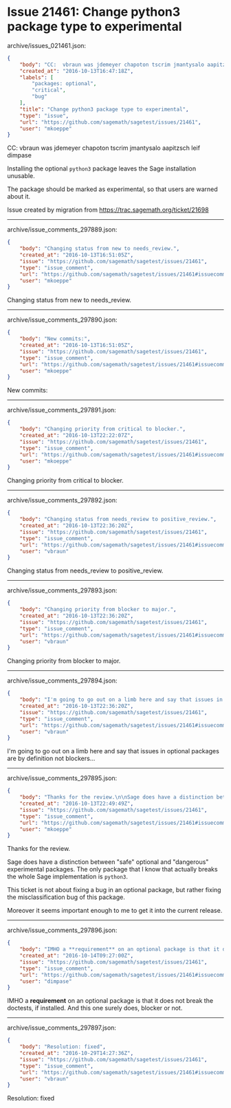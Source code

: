 # Issue 21461: Change python3 package type to experimental

archive/issues_021461.json:
```json
{
    "body": "CC:  vbraun was jdemeyer chapoton tscrim jmantysalo aapitzsch leif dimpase\n\nInstalling the optional `python3` package leaves the Sage installation unusable. \n\nThe package should be marked as experimental, so that users are warned about it.\n\nIssue created by migration from https://trac.sagemath.org/ticket/21698\n\n",
    "created_at": "2016-10-13T16:47:18Z",
    "labels": [
        "packages: optional",
        "critical",
        "bug"
    ],
    "title": "Change python3 package type to experimental",
    "type": "issue",
    "url": "https://github.com/sagemath/sagetest/issues/21461",
    "user": "mkoeppe"
}
```
CC:  vbraun was jdemeyer chapoton tscrim jmantysalo aapitzsch leif dimpase

Installing the optional `python3` package leaves the Sage installation unusable. 

The package should be marked as experimental, so that users are warned about it.

Issue created by migration from https://trac.sagemath.org/ticket/21698





---

archive/issue_comments_297889.json:
```json
{
    "body": "Changing status from new to needs_review.",
    "created_at": "2016-10-13T16:51:05Z",
    "issue": "https://github.com/sagemath/sagetest/issues/21461",
    "type": "issue_comment",
    "url": "https://github.com/sagemath/sagetest/issues/21461#issuecomment-297889",
    "user": "mkoeppe"
}
```

Changing status from new to needs_review.



---

archive/issue_comments_297890.json:
```json
{
    "body": "New commits:",
    "created_at": "2016-10-13T16:51:05Z",
    "issue": "https://github.com/sagemath/sagetest/issues/21461",
    "type": "issue_comment",
    "url": "https://github.com/sagemath/sagetest/issues/21461#issuecomment-297890",
    "user": "mkoeppe"
}
```

New commits:



---

archive/issue_comments_297891.json:
```json
{
    "body": "Changing priority from critical to blocker.",
    "created_at": "2016-10-13T22:22:07Z",
    "issue": "https://github.com/sagemath/sagetest/issues/21461",
    "type": "issue_comment",
    "url": "https://github.com/sagemath/sagetest/issues/21461#issuecomment-297891",
    "user": "mkoeppe"
}
```

Changing priority from critical to blocker.



---

archive/issue_comments_297892.json:
```json
{
    "body": "Changing status from needs_review to positive_review.",
    "created_at": "2016-10-13T22:36:20Z",
    "issue": "https://github.com/sagemath/sagetest/issues/21461",
    "type": "issue_comment",
    "url": "https://github.com/sagemath/sagetest/issues/21461#issuecomment-297892",
    "user": "vbraun"
}
```

Changing status from needs_review to positive_review.



---

archive/issue_comments_297893.json:
```json
{
    "body": "Changing priority from blocker to major.",
    "created_at": "2016-10-13T22:36:20Z",
    "issue": "https://github.com/sagemath/sagetest/issues/21461",
    "type": "issue_comment",
    "url": "https://github.com/sagemath/sagetest/issues/21461#issuecomment-297893",
    "user": "vbraun"
}
```

Changing priority from blocker to major.



---

archive/issue_comments_297894.json:
```json
{
    "body": "I'm going to go out on a limb here and say that issues in optional packages are by definition not blockers...",
    "created_at": "2016-10-13T22:36:20Z",
    "issue": "https://github.com/sagemath/sagetest/issues/21461",
    "type": "issue_comment",
    "url": "https://github.com/sagemath/sagetest/issues/21461#issuecomment-297894",
    "user": "vbraun"
}
```

I'm going to go out on a limb here and say that issues in optional packages are by definition not blockers...



---

archive/issue_comments_297895.json:
```json
{
    "body": "Thanks for the review.\n\nSage does have a distinction between \"safe\" optional and \"dangerous\" experimental packages.\nThe only package that I know that actually breaks the whole Sage implementation is `python3`. \n\nThis ticket is not about fixing a bug in an optional package, but rather fixing the misclassification bug of this package. \n\nMoreover it seems important enough to me to get it into the current release.",
    "created_at": "2016-10-13T22:49:49Z",
    "issue": "https://github.com/sagemath/sagetest/issues/21461",
    "type": "issue_comment",
    "url": "https://github.com/sagemath/sagetest/issues/21461#issuecomment-297895",
    "user": "mkoeppe"
}
```

Thanks for the review.

Sage does have a distinction between "safe" optional and "dangerous" experimental packages.
The only package that I know that actually breaks the whole Sage implementation is `python3`. 

This ticket is not about fixing a bug in an optional package, but rather fixing the misclassification bug of this package. 

Moreover it seems important enough to me to get it into the current release.



---

archive/issue_comments_297896.json:
```json
{
    "body": "IMHO a **requirement** on an optional package is that it does not break the doctests, if installed. And this one surely does, blocker or not.",
    "created_at": "2016-10-14T09:27:00Z",
    "issue": "https://github.com/sagemath/sagetest/issues/21461",
    "type": "issue_comment",
    "url": "https://github.com/sagemath/sagetest/issues/21461#issuecomment-297896",
    "user": "dimpase"
}
```

IMHO a **requirement** on an optional package is that it does not break the doctests, if installed. And this one surely does, blocker or not.



---

archive/issue_comments_297897.json:
```json
{
    "body": "Resolution: fixed",
    "created_at": "2016-10-29T14:27:36Z",
    "issue": "https://github.com/sagemath/sagetest/issues/21461",
    "type": "issue_comment",
    "url": "https://github.com/sagemath/sagetest/issues/21461#issuecomment-297897",
    "user": "vbraun"
}
```

Resolution: fixed

